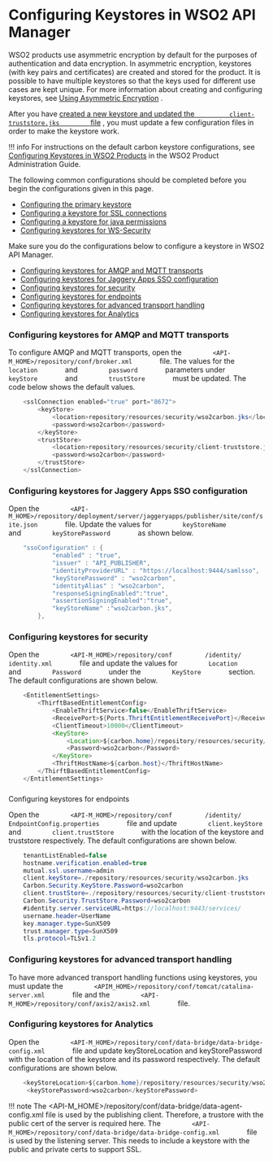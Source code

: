 # Configuring Keystores in WSO2 API Manager

WSO2 products use asymmetric encryption by default for the purposes of authentication and data encryption. In asymmetric encryption, keystores (with key pairs and certificates) are created and stored for the product. It is possible to have multiple keystores so that the keys used for different use cases are kept unique. For more information about creating and configuring keystores, see [Using Asymmetric Encryption](https://docs.wso2.com/display/ADMIN44x/Using+Asymmetric+Encryption) .

After you have [created a new keystore and updated the `          client-truststore.jks         ` file](https://docs.wso2.com/display/ADMIN44x/Creating+New+Keystores) , you must update a few configuration files in order to make the keystore work.

!!! info
For instructions on the default carbon keystore configurations, see [Configuring Keystores in WSO2 Products](https://docs.wso2.com/display/ADMIN44x/Configuring+Keystores+in+WSO2+Products) in the WSO2 Product Administration Guide.

The following common configurations should be completed before you begin the configurations given in this page.

-   [Configuring the primary keystore](https://docs.wso2.com/display/ADMIN44x/Configuring+Keystores+in+WSO2+Products#Configuring%20the%20primary%20keystore)
-   [Configuring a keystore for SSL connections](https://docs.wso2.com/display/ADMIN44x/Configuring+Keystores+in+WSO2+Products#Configuring%20keystores%20for%20SSL%20connections)
-   [Configuring a keystore for java permissions](https://docs.wso2.com/display/ADMIN44x/Configuring+Keystores+in+WSO2+Products#Configuring%20a%20keystore%20for%20java%20permissions)
-   [Configuring keystores for WS-Security](https://docs.wso2.com/display/ADMIN44x/Configuring+Keystores+in+WSO2+Products#Configuring%20keystores%20for%20WS-Security)


Make sure you do the configurations below to configure a keystore in WSO2 API Manager.

-   [Configuring keystores for AMQP and MQTT transports](#ConfiguringKeystoresinWSO2APIManager-ConfiguringkeystoresforAMQPandMQTTtransports)
-   [Configuring keystores for Jaggery Apps SSO configuration](#ConfiguringKeystoresinWSO2APIManager-ConfiguringkeystoresforJaggeryAppsSSOconfiguration)
-   [Configuring keystores for security](#ConfiguringKeystoresinWSO2APIManager-Configuringkeystoresforsecurity)
-   [Configuring keystores for endpoints](#ConfiguringKeystoresinWSO2APIManager-Configuringkeystoresforendpoints)
-   [Configuring keystores for advanced transport handling](#ConfiguringKeystoresinWSO2APIManager-Configuringkeystoresforadvancedtransporthandling)
-   [Configuring keystores for Analytics](#ConfiguringKeystoresinWSO2APIManager-ConfiguringkeystoresforAnalytics)

### Configuring keystores for AMQP and MQTT transports

To configure AMQP and MQTT transports, open the `         <API-M_HOME>/repository/conf/broker.xml        ` file. The values for the `         location        ` and `         password        ` parameters under `         keyStore        ` and `         trustStore        ` must be updated. The code below shows the default values.

``` java
    <sslConnection enabled="true" port="8672">
        <keyStore>
            <location>repository/resources/security/wso2carbon.jks</location>
            <password>wso2carbon</password>
        </keyStore>
        <trustStore>
            <location>repository/resources/security/client-truststore.jks</location>
            <password>wso2carbon</password>
        </trustStore>
    </sslConnection>
```

### Configuring keystores for Jaggery Apps SSO configuration

Open the `         <API-M_HOME>/repository/deployment/server/jaggeryapps/publisher/site/conf/site.json        ` file. Update the values for `         keyStoreName        ` and `         keyStorePassword        ` as shown below.

``` java
    "ssoConfiguration" : {
            "enabled" : "true",
            "issuer" : "API_PUBLISHER",
            "identityProviderURL" : "https://localhost:9444/samlsso",
            "keyStorePassword" : "wso2carbon",
            "identityAlias" : "wso2carbon",
            "responseSigningEnabled":"true",
            "assertionSigningEnabled":"true",
            "keyStoreName" :"wso2carbon.jks",
        },
```

### Configuring keystores for security

Open the `         <API-M_HOME>/repository/conf         /identity/        ` `         identity.xml        ` file and update the values for `         Location        ` and `         Password        ` under the `         KeyStore        ` section. The default configurations are shown below.

``` java
    <EntitlementSettings>
        <ThirftBasedEntitlementConfig>
            <EnableThriftService>false</EnableThriftService>
            <ReceivePort>${Ports.ThriftEntitlementReceivePort}</ReceivePort>
            <ClientTimeout>10000</ClientTimeout>
            <KeyStore>
                <Location>${carbon.home}/repository/resources/security/wso2carbon.jks</Location>
                <Password>wso2carbon</Password>
            </KeyStore>
            <ThriftHostName>${carbon.host}</ThriftHostName>
        </ThirftBasedEntitlementConfig>
    </EntitlementSettings>
```

### 
Configuring keystores for endpoints

Open the `         <API-M_HOME>/repository/conf         /identity/        ` `         EndpointConfig.properties        ` file and update `         client.keyStore        ` and `         client.trustStore        ` with the location of the keystore and truststore respectively. The default configurations are shown below.

``` java
    tenantListEnabled=false
    hostname.verification.enabled=true
    mutual.ssl.username=admin
    client.keyStore=./repository/resources/security/wso2carbon.jks
    Carbon.Security.KeyStore.Password=wso2carbon
    client.trustStore=./repository/resources/security/client-truststore.jks
    Carbon.Security.TrustStore.Password=wso2carbon
    #identity.server.serviceURL=https://localhost:9443/services/
    username.header=UserName
    key.manager.type=SunX509
    trust.manager.type=SunX509
    tls.protocol=TLSv1.2
```

### Configuring keystores for advanced transport handling

To have more advanced transport handling functions using keystores, you must update the `         <APIM_HOME>/repository/conf/tomcat/catalina-server.xml        ` file and the `         <API-M_HOME>/repository/conf/axis2/axis2.xml        ` file.

### Configuring keystores for Analytics

Open the `         <API-M_HOME>/repository/conf/data-bridge/data-bridge-config.xml        ` file and update keyStoreLocation and keyStorePassword with the location of the keystore and its password respectively. The default configurations are shown below.

``` java
    <keyStoreLocation>${carbon.home}/repository/resources/security/wso2carbon.jks</keyStoreLocation>
     <keyStorePassword>wso2carbon</keyStorePassword>
```

!!! note
The &lt;API-M\_HOME&gt;/repository/conf/data-bridge/data-agent-config.xml file is used by the publishing client. Therefore, a trustore with the public cert of the server is required here. The `         <API-M_HOME>/repository/conf/data-bridge/data-bridge-config.xml        ` file is used by the listening server. This needs to include a keystore with the public and private certs to support SSL.


